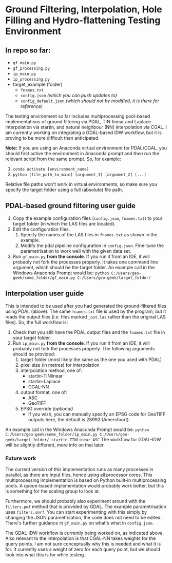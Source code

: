 # Ground Filtering, Interpolation, Hole Filling and Hydro-flattening Testing Environment

## In repo so far:
* `gf_main.py`
* `gf_processing.py`
* `ip_main.py`
* `ip_processing.py`
* target_example (folder)
	* `fnames.txt`
	* `config.json` _(which you can push updates to)_
	* `config_default.json` _(which should not be modified, it is there for reference)_

The testing environment so far includes multiprocessing pool-based implementations of ground filtering via PDAL, TIN-linear and Laplace interpolation via startin, and 
natural neighbour (NN) interpolation via CGAL. I am currently working on integrating a GDAL-based IDW workflow, but it is proving to be more difficult than anticipated.

**Note:** If you are using an Anaconda virtual environment for PDAL/CGAL, you should first active the environment in Anaconda prompt and _then_ run the relevant script
from the same prompt. So, for example:
1. `conda activate [environment_name]`
2. `python [file_path_to_main] [argument_1] [argument_2] [...]`

Relative file paths won't work in virtual environments, so make sure you specify the target folder using a full (absolute) file path.

## PDAL-based ground filtering user guide
1. Copy the example configuration files (`config.json`, `fnames.txt`) to your target folder (in which the LAS files are located).
2. Edit the configuration files.
	1. Specify the names of the LAS files in `fnames.txt` as shown in the example.
	2. Modify the pdal pipeline configuration in `config.json`. Fine-tune the parametrisation to work well with the given data set.
4. Run `gf_main.py` **from the console**. If you run it from an IDE, it will probably not fork the processes properly. It takes one command line argument,
which should be the target folder. An example call in the Windows Anaconda Prompt would be: `python C:/Users/geo-geek/some_folder/gf_main.py C:/Users/geo-geek/target_folder/`

## Interpolation user guide
This is intended to be used after you had generated the ground-filtered files using PDAL (above). The same `fnames.txt` file is used by the program, but it reads the output
files (i.e. files marked `_out.las` rather than the original LAS files).
So, the full workflow is:
1. Check that you still have the PDAL output files and the `fnames.txt` file in your target folder.
2. Run `ip_main.py` **from the console**. If you run it from an IDE, it will probably not fork the processes properly. The following arguments should be provided:
    1. target folder (most likely the same as the one you used with PDAL)
    2. pixel size (in metres) for interpolation
    3. interpolation method, one of:
        * startin-TINlinear
        * startin-Laplace
        * CGAL-NN
    4. output format, one of:
        * ASC
        * GeoTIFF
    5. EPSG override _(optional)_
        * If you wish, you can manually specify an EPSG code for GeoTIFF outputs here, the default is 28992 (Amersfoort).

An example call in the Windows Anaconda Prompt would be: `python C:/Users/geo-geek/some_folder/ip_main.py C:/Users/geo-geek/target_folder/ startin-TINlinear ASC`
The workflow for GDAL-IDW will be slightly different, more info on that later.

### Future work
The current version of this implementation runs as many processes in parallel, as there are input files, hence using all processor cores. This multiprocessing implementation is based
on Python built-in multiprocessing pools. A queue-based implementation would probably work better, but this is something for the scaling group to look at.

Furthermore, we should probably also experiment around with the `filters.pmf` method that is provided by GDAL. The example parametrisation uses `filters.smrf`. You can start experimenting with this simply by changing the JSON parametrisation, the code does not need to be edited.
There's further guidance in `gf_main.py` on what's what in `config.json`.

The GDAL-IDW workflow is currently being worked on, as indicated above. Also relevant to the interpolation is that CGAL-NN takes weights for the query points. I am not sure
conceptually why this is needed and what it is for. It currently uses a weight of zero for each query point, but we should look into what this is for while testing.